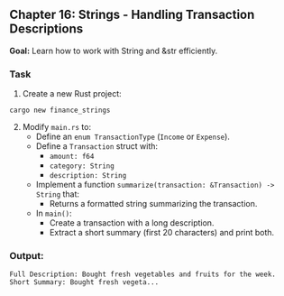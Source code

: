 ## Chapter 16: Strings - Handling Transaction Descriptions

**Goal:** Learn how to work with String and &str efficiently.

### Task
1. Create a new Rust project:
```shell
cargo new finance_strings
```
2. Modify `main.rs` to:
   - Define an `enum TransactionType` (`Income` or `Expense`).
   - Define a `Transaction` struct with:
      - `amount: f64`
      - `category: String`
      - `description: String`
   - Implement a function `summarize(transaction: &Transaction) -> String` that:
      - Returns a formatted string summarizing the transaction.
   - In `main()`:
      - Create a transaction with a long description.
      - Extract a short summary (first 20 characters) and print both.

### Output:
```
Full Description: Bought fresh vegetables and fruits for the week.
Short Summary: Bought fresh vegeta...
```